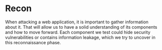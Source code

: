 # Recon

When attacking a web application, it is important to gather information about it. That will allow us to have a solid understanding of its components and how to move forward. Each component we test could hide security vulnerabilities or contains information leakage, which we try to uncover in this reconnaissance phase.

